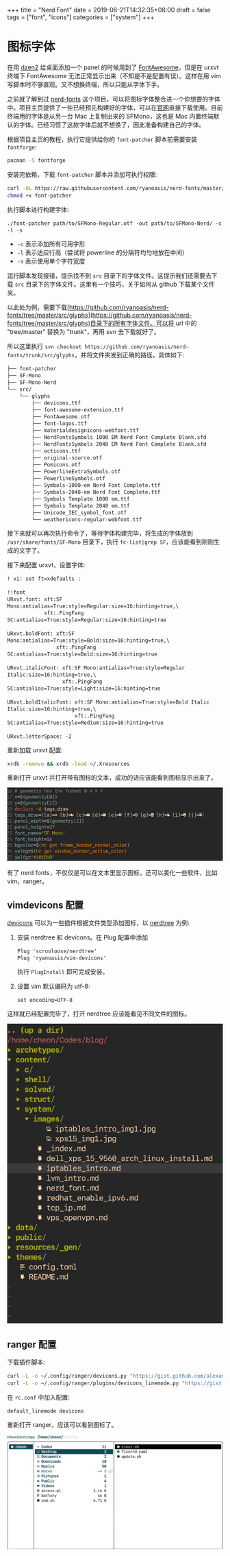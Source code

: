 +++
title = "Nerd Font"
date = 2019-06-21T14:32:35+08:00
draft = false
tags = ["font", "icons"]
categories = ["system"]
+++

# 图标字体

在用 [dzen2](https://github.com/robm/dzen) 给桌面添加一个 panel 的时候用到了 [FontAwesome](http://fontawesome.com)，但是在 urxvt 终端下 FontAwesome 无法正常显示出来（不知是不是配置有误）。这样在用 vim 写脚本时不够直观。又不想换终端，所以只能从字体下手。

之前就了解到过 [nerd-fonts](https://github.com/ryanoasis/nerd-fonts) 这个项目，可以将图标字体整合进一个你想要的字体中。项目主页提供了一些已经预先构建好的字体，可以在[官网](https://nerdfonts.com/)直接下载使用。目前终端用的字体是从另一台 Mac 上复制出来的 SFMono，这也是 Mac 内置终端默认的字体。已经习惯了这款字体后就不想换了，因此准备构建自己的字体。

根据项目主页的教程，执行它提供给你的 `font-patcher` 脚本前需要安装 `fontforge`:

```bash
pacman -S fontforge
```

安装完依赖，下载 `font-patcher` 脚本并添加可执行权限:

```bash
curl -OL https://raw.githubusercontent.com/ryanoasis/nerd-fonts/master/font-patcher
chmod +x font-patcher
```

执行脚本进行构建字体:

```bashs
./font-patcher path/to/SFMono-Regular.otf -out path/to/SFMono-Nerd/ -c -l -s
```

* `-c` 表示添加所有可用字形
* `-l` 表示适应行高（尝试将 powerline 的分隔符均匀地放在中间）
* `-s` 表示使用单个字符宽度

运行脚本发现报错，提示找不到 `src` 目录下的字体文件。这提示我们还需要去下载 `src` 目录下的字体文件。这里有一个技巧，关于如何从 github 下载某个文件夹。

以此处为例，需要下载[https://github.com/ryanoasis/nerd-fonts/tree/master/src/glyphs](https://github.com/ryanoasis/nerd-fonts/tree/master/src/glyphs)目录下的所有字体文件。可以将 url 中的 "tree/master" 替换为 ”trunk“，再用 svn 去下载就好了。

所以这里执行 `svn checkout https://github.com/ryanoasis/nerd-fonts/trunk/src/glyphs`，并将文件夹发到正确的路径，具体如下:

```
├── font-patcher
├── SF-Mono
├── SF-Mono-Nerd
└── src/
    └── glyphs
        ├── devicons.ttf
        ├── font-awesome-extension.ttf
        ├── FontAwesome.otf
        ├── font-logos.ttf
        ├── materialdesignicons-webfont.ttf
        ├── NerdFontsSymbols 1000 EM Nerd Font Complete Blank.sfd
        ├── NerdFontsSymbols 2048 EM Nerd Font Complete Blank.sfd
        ├── octicons.ttf
        ├── original-source.otf
        ├── Pomicons.otf
        ├── PowerlineExtraSymbols.otf
        ├── PowerlineSymbols.otf
        ├── Symbols-1000-em Nerd Font Complete.ttf
        ├── Symbols-2048-em Nerd Font Complete.ttf
        ├── Symbols Template 1000 em.ttf
        ├── Symbols Template 2048 em.ttf
        ├── Unicode_IEC_symbol_font.otf
        └── weathericons-regular-webfont.ttf
```

接下来就可以再次执行命令了，等待字体构建完毕，将生成的字体放到 `/usr/share/fonts/SF-Mono` 目录下，执行 `fc-list|grep SF`，应该能看到刚刚生成的文字了。

接下来配置 urxvt，设置字体:

```
! vi: set ft=xdefaults :

!!font
URxvt.font: xft:SF Mono:antialias=True:style=Regular:size=16:hinting=true,\
            xft:.PingFang SC:antialias=True:style=Regular:size=16:hinting=true

URxvt.boldFont: xft:SF Mono:antialias=True:style=Bold:size=16:hinting=true,\
                xft:.PingFang SC:antialias=True:style=Bold:size=16:hinting=true

URxvt.italicFont: xft:SF Mono:antialias=True:style=Regular Italic:size=16:hinting=true,\
                  xft:.PingFang SC:antialias=True:style=Light:size=16:hinting=true

URxvt.boldItalicFont: xft:SF Mono:antialias=True:style=Bold Italic Italic:size=16:hinting=true,\
                      xft:.PingFang SC:antialias=True:style=Medium:size=16:hinting=true

URxvt.letterSpace: -2
```

重新加载 urxvt 配置:

```bash
xrdb -remove && xrdb -load ~/.Xresources
```

重新打开 urxvt 并打开带有图标的文本，成功的话应该能看到图标显示出来了。

![icon text](/system/images/nerd_font_img1.jpg)

有了 nerd fonts，不仅仅是可以在文本里显示图标，还可以美化一些软件，比如 vim，ranger。

## vimdevicons 配置

[devicons](https://github.com/ryanoasis/vim-devicons) 可以为一些插件根据文件类型添加图标，以 [nerdtree](https://github.com/scrooloose/nerdtree.git) 为例:

1. 安装 nerdtree 和 devicons。在 Plug 配置中添加

   ```
   Plug 'scrooloose/nerdtree'
   Plug 'ryanoasis/vim-devicons'
   ```

     执行 `PlugInstall` 即可完成安装。

2. 设置 vim 默认编码为 utf-8:

   ```
   set encoding=UTF-8
   ```

这样就已经配置完毕了，打开 nerdtree 应该能看见不同文件的图标。

![vimdevicons](/system/images/nerd_font_img2.jpg)

## ranger 配置

下载插件脚本:

```bash
curl -L -o ~/.config/ranger/devicons.py "https://gist.github.com/alexanderjeurissen/73053bb0a8b02f5d7f1674294c5fec3c/raw/bf6aca081081b6b6b2b1531f1ed6a040c10a4d2c/devicons.py"
curl -L -o ~/.config/ranger/plugins/devicons_linemode.py "https://gist.githubusercontent.com/alexanderjeurissen/73053bb0a8b02f5d7f1674294c5fec3c/raw/bf6aca081081b6b6b2b1531f1ed6a040c10a4d2c/devicons_linemode.py"
```

在 `rc.conf` 中加入配置:

```
default_linemode devicons
```

重新打开 ranger，应该可以看到图标了。

![ranger](/system/images/nerd_font_img3.jpg)

